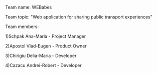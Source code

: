 Team name: WEBabes

Team topic: "Web application for sharing public transport experiences"

Team members: 

1)Schpak Ana-Maria - Project Manager

2)Apostol Vlad-Eugen - Product Owner

3)Chirigiu Delia-Maria - Developer

4)Cazacu Andrei-Robert - Developer

